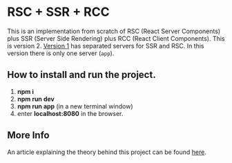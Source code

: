 # RSC + SSR + RCC

This is an implementation from scratch of RSC (React Server Components) plus SSR (Server Side Rendering) plus RCC (React Client Components). This is version 2. [Version 1](https://github.com/roggc/rsc-ssr-rcc) has separated servers for SSR and RSC. In this version there is only one server (`app`).

## How to install and run the project.

1. **npm i**
2. **npm run dev**
3. **npm run app** (in a new terminal window)
4. enter **localhost:8080** in the browser.

## More Info

An article explaining the theory behind this project can be found [here](https://medium.com/@roggc9/rsc-ssr-rcc-react-client-components-implementation-from-scratch-e96ba0d6e1b4).
